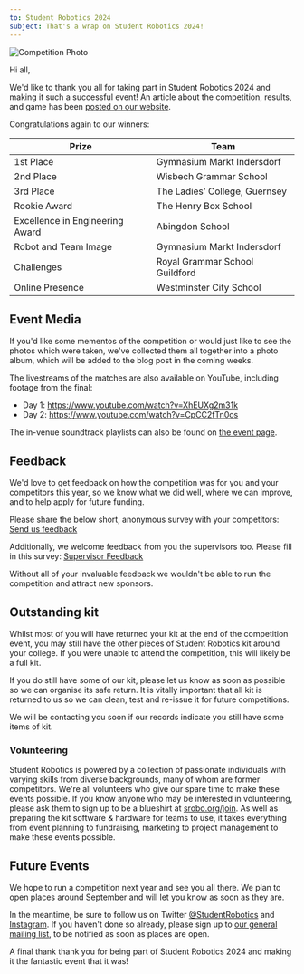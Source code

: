 ```yaml
---
to: Student Robotics 2024
subject: That's a wrap on Student Robotics 2024!
---
```


![Competition Photo](https://studentrobotics.org/images/content/blog/sr2024/sr2024-photo.jpg)

Hi all,

We'd like to thank you all for taking part in Student Robotics 2024 and making it such a successful event! An article about the competition, results, and game has been [posted on our website](https://studentrobotics.org/blog/).

Congratulations again to our winners:

| Prize                           | Team
|---------------------------------|--------------------------------
| 1st Place                       | Gymnasium Markt Indersdorf
| 2nd Place                       | Wisbech Grammar School
| 3rd Place                       | The Ladies’ College, Guernsey
| Rookie Award                    | The Henry Box School
| Excellence in Engineering Award | Abingdon School
| Robot and Team Image            | Gymnasium Markt Indersdorf
| Challenges                      | Royal Grammar School Guildford
| Online Presence                 | Westminster City School

## Event Media

If you'd like some mementos of the competition or would just like to see the photos which were taken, we've collected them all together into a photo album, which will be added to the blog post in the coming weeks.

The livestreams of the matches are also available on YouTube, including footage from the final:

- Day 1: https://www.youtube.com/watch?v=XhEUXg2m31k
- Day 2: https://www.youtube.com/watch?v=CpCC2fTn0os

The in-venue soundtrack playlists can also be found on [the event page](https://studentrobotics.org/events/sr2024/competition/#soundtrack).

## Feedback

We'd love to get feedback on how the competition was for you and your competitors this year, so we know what we did well, where we can improve, and to help apply for future funding.

Please share the below short, anonymous survey with your competitors: [Send us feedback](https://forms.gle/88TS3hrJbvbjS2rEA)

Additionally, we welcome feedback from you the supervisors too. Please fill in this survey: [Supervisor Feedback](https://forms.gle/ttRNrnwQwqM1wJWZ6)

Without all of your invaluable feedback we wouldn't be able to run the competition and attract new sponsors.

## Outstanding kit

Whilst most of you will have returned your kit at the end of the competition event, you may still have the other pieces of Student Robotics kit around your college. If you were unable to attend the competition, this will likely be a full kit.

If you do still have some of our kit, please let us know as soon as possible so we can organise its safe return. It is vitally important that all kit is returned to us so we can clean, test and re-issue it for future competitions.

We will be contacting you soon if our records indicate you still have some items of kit.

### Volunteering

Student Robotics is powered by a collection of passionate individuals with varying skills from diverse backgrounds, many of whom are former competitors. We're all volunteers who give our spare time to make these events possible. If you know anyone who may be interested in volunteering, please ask them to sign up to be a blueshirt at [srobo.org/join](https://srobo.org/join). As well as preparing the kit software & hardware for teams to use, it takes everything from event planning to fundraising, marketing to project management to make these events possible.

## Future Events

We hope to run a competition next year and see you all there. We plan to open places around September and will let you know as soon as they are.

In the meantime, be sure to follow us on Twitter [@StudentRobotics](https://twitter.com/studentrobotics) and [Instagram](https://www.instagram.com/student_robotics). If you haven't done so already, please sign up to [our general mailing list](https://studentrobotics.org/compete/), to be notified as soon as places are open.

A final thank thank you for being part of Student Robotics 2024 and making it the fantastic event that it was!
